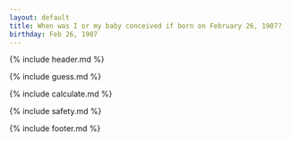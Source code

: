 ```yaml
---
layout: default
title: When was I or my baby conceived if born on February 26, 1907?
birthday: Feb 26, 1907
---
```


{% include header.md %}

{% include guess.md %}

{% include calculate.md %}

{% include safety.md %}

{% include footer.md %}



